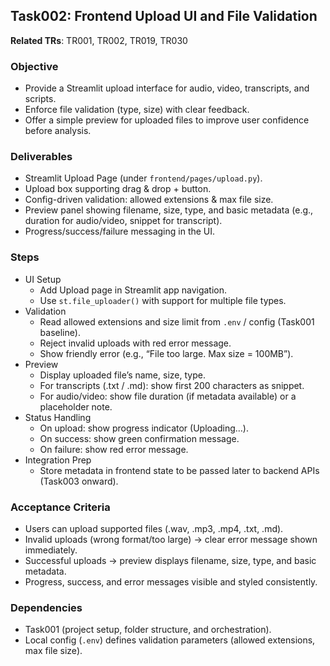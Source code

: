 ## Task002: Frontend Upload UI and File Validation

**Related TRs**: TR001, TR002, TR019, TR030

### Objective
- Provide a Streamlit upload interface for audio, video, transcripts, and scripts.
- Enforce file validation (type, size) with clear feedback.
- Offer a simple preview for uploaded files to improve user confidence before analysis.

### Deliverables
- Streamlit Upload Page (under `frontend/pages/upload.py`).
- Upload box supporting drag & drop + button.
- Config-driven validation: allowed extensions & max file size.
- Preview panel showing filename, size, type, and basic metadata (e.g., duration for audio/video, snippet for transcript).
- Progress/success/failure messaging in the UI.

### Steps
- UI Setup
  - Add Upload page in Streamlit app navigation.
  - Use `st.file_uploader()` with support for multiple file types.
- Validation
  - Read allowed extensions and size limit from `.env` / config (Task001 baseline).
  - Reject invalid uploads with red error message.
  - Show friendly error (e.g., “File too large. Max size = 100MB”).
- Preview
  - Display uploaded file’s name, size, type.
  - For transcripts (.txt / .md): show first 200 characters as snippet.
  - For audio/video: show file duration (if metadata available) or a placeholder note.
- Status Handling
  - On upload: show progress indicator (Uploading…).
  - On success: show green confirmation message.
  - On failure: show red error message.
- Integration Prep
  - Store metadata in frontend state to be passed later to backend APIs (Task003 onward).

### Acceptance Criteria
- Users can upload supported files (.wav, .mp3, .mp4, .txt, .md).
- Invalid uploads (wrong format/too large) → clear error message shown immediately.
- Successful uploads → preview displays filename, size, type, and basic metadata.
- Progress, success, and error messages visible and styled consistently.

### Dependencies
- Task001 (project setup, folder structure, and orchestration).
- Local config (`.env`) defines validation parameters (allowed extensions, max file size).